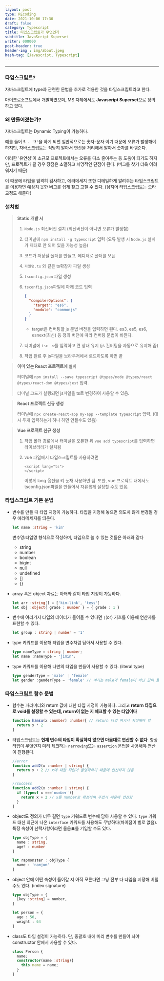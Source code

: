 ```yaml
---
layout: post
type: REcoding
date: 2021-10-06 17:30
draft: false
category: Typescript
title: 타입스크립트가 무엇인가
subtitle: JavaScript Superset
writer: 000000
post-header: true
header-img : img/about.jpeg
hash-tag: [Javascript, Typescript]
---
```




---



### 타입스크립트?

자바스크립트에 type과 관련한 문법을 추가로 적용한 것을 타입스크립트라고 한다.

마이크로소프트에서 개발하였으며, MS 자체에서도 **Javascript Superset**으로 정의하고 있다.



### 왜 만들어졌는가?

자바스크립트는 Dynamic Typing이 가능하다.

예를 들어 ` 5 - '3' `을 하게 되면 일반적으로는 숫자-문자 이기 때문에 오류가 발생해야 하지만, 자바스크립트는 적당히 알아서 연산을 처리해서 알아서 숫자를 바꿔준다.

이러한 '유연성'이 소규모 프로젝트에서는 오류를 다소 줄여주는 등 도움이 되기도 하지만, 프로젝트가 클 경우 장점은 소멸하고 치명적인 단점이 된다. (버그를 찾기 더욱 어려워지기 때문)

이 때문에 타입을 엄격히 검사하고, 에러메세지 또한 디테일하게 알려주는 타입스크립트를 이용하면 예상치 못한 버그를 쉽게 찾고 고칠 수 있다. (심지어 타입스크립트는 오타 교정도 해준다)





### 설치법

> **Static 개발 시**
>
> 1. `Node.js` 최신버전 설치 (최신버전이 아니면 오류가 발생함)
>
> 2. 터미널에 `npm install -g typescript` 입력 (오류 발생 시 `Node.js` 설치가 제대로 안 되어 있을 가능성 높음)
>
> 3. 코드가 저장될 폴더를 만들고, 에디터로 폴더를 오픈
>
> 4. `파일명.ts` 와 같은 ts확장자 파일 생성
>
> 5. `tsconfig.json` 파일 생성
>
> 6. `tsconfig.json`파일에 아래 코드 입력
>
>    ```json
>    {
>      "compilerOptions": {
>        "target": "es6",
>        "module": "commonjs"
>      }
>    }
>    ```
>
>    - target은 컨버팅할 js 문법 버전을 입력하면 된다. es3, es5, es6, esnext(최신) 등 정의 버전에 따라 컨버팅 문법이 바뀐다.
>
> 7. 터미널에 `tsc -w`를 입력하고 켠 상태 유지 (js 컨버팅을 자동으로 유지해 줌)
>
> 8. 작업 완료 후 js파일을 브라우저에서 로드하도록 하면 끝

> **이미 있는 React 프로젝트에 설치**
>
> 터미널에 `npm install --save typescript @types/node @types/react @types/react-dom @types/jest` 입력.
>
> 터미널 코드가 실행되면 js파일을 ts로 변경하여 사용할 수 있음.

> **React 프로젝트 신규 생성**
>
> 터미널에 `npx create-react-app my-app --template typescript` 입력. (대시 두개 입력하는거 하나 하면 안될수도 있음)

> **Vue 프로젝트 신규 생성**
>
> 1. 작업 폴더 경로에서 터미널을 오픈한 뒤 `vue add typescript`를 입력하면 라이브러리가 설치됨
>
> 2. vue 파일에서 타입스크립트를 사용하려면
>
>    ```vue
>    <script lang="ts">
>    </script>
>    ```
>
>    이렇게 lang 옵션을 켜 둔채 사용하면 됨. 또한, vue 프로젝트 내에서도 tsconfig.json파일을 만들어서 자유롭게 설정할 수도 있음.





### 타입스크립트 기본 문법

- 변수를 만들 때 타입 지정이 가능하다. 타입을 지정해 놓으면 의도치 않게 변경될 경우 에러메세지를 띄운다.

  ```typescript
  let name :string = 'kim'
  ```

  변수명:타입명 형식으로 작성하며, 타입으로 쓸 수 있는 것들은 아래와 같다

  - string
  - number
  - boolean
  - bigint
  - null
  - undefined
  - []
  - {}

  

- array 혹은 object 자료는 아래와 같이 타입 지정이 가능하다.

  ```typescript
  let arr :string[] = ['kim-link', 'tess']
  let obj :object{ grade : number } = { grade : 1 }
  ```



- 변수에 여러가지 타입의 데이터가 들어올 수 있다면 `|`(or) 기호를 이용해 연산자를 표현할 수 있다.

  ```typescript
  let group : string | number = '1'
  ```



- type 키워드를 이용해 타입을 변수처럼 담아서 사용할 수 있다.

  ```typescript
  type nameType = string | number;
  let name :nameType = 'jimin';
  ```

  

- type 키워드를 이용해 나만의 타입을 만들어 사용할 수 있다. (literal type)

  ```typescript
  type genderType = 'male' | 'female'
  let gender :genderType = 'female' // 여기는 male과 female이 아닌 값이 들어 올 경우 모두 오류로 처리
  ```



### 타입스크립트 함수 문법

- 함수는 파라미터와 return 값에 대한 타입 지정이 가능하다. 그리고 **return 타입으로 void를 설정할 수 있는데, return이 없는 지 체크할 수 있는 타입이다**

  ```typescript
  function hamsu(x :number) :number{ // return 타입 여기서 지정해야 함
    return x * 2
  }
  ```



- 타입스크립트는 **현재 변수의 타입이 확실하지 않으면 마음대로 연산할 수 없다**. 항상 타입이 무엇인지 미리 체크하는 `narrowing`또는 `assertion` 문법을 사용해야 연산이 진행된다.

  ```typescript
  //error
  function add2(x :number | string) {
    return x + 2 // x에 대한 타입이 불명확하기 때문에 연산하지 않음
  }
  
  //success
  function add2(x :number | string) {
    if (typeof x ==='number'){
      return x + 2 // x를 number로 확정하여 주었기 때문에 연산함
    }
  }
  ```

  

- object도 정의가 너무 길면 `type` 키워드로 변수에 담아 사용할 수 있다. `type` 키워드 대신 최근에 나온 `interface` 키워드를 사용해도 무방하다(차이점이 별로 없음). 특정 속성이 선택사항이라면 물음표를 기입할 수도 있다.

  ```typescript
  type objType = {
    name : string,
    age? : number
  }
  
  let rapmonster : objType {
    name : 'namjun'
  }
  ```

  

- object 안에 어떤 속성이 들어갈 지 아직 모른다면 그냥 전부 다 타입을 지정해 버릴 수도 있다. (index signature)

  ```typescript
  type objType = {
    [key :string] = number,
  }
  
  let person = {
    age : 50,
    weight : 64
  }
  ```

  

- class도 타입 설정이 가능하다. 단, 중괄호 내에 미리 변수를 만들어 놔야 constructor 안에서 사용할 수 있다.

  ```typescript
  class Person {
    name;
    constructor(name :string){
      this.name = name;
    }
  }
  ```

  